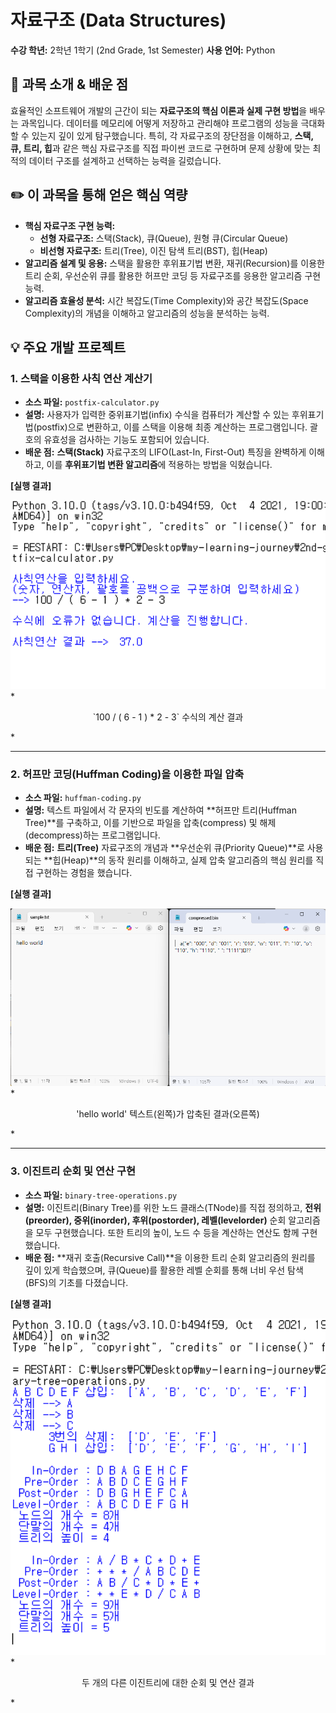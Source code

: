 # 자료구조 (Data Structures)

**수강 학년:** 2학년 1학기 (2nd Grade, 1st Semester)
**사용 언어:** Python

## 📖 과목 소개 & 배운 점

효율적인 소프트웨어 개발의 근간이 되는 **자료구조의 핵심 이론과 실제 구현 방법**을 배우는 과목입니다. 데이터를 메모리에 어떻게 저장하고 관리해야 프로그램의 성능을 극대화할 수 있는지 깊이 있게 탐구했습니다. 특히, 각 자료구조의 장단점을 이해하고, **스택, 큐, 트리, 힙**과 같은 핵심 자료구조를 직접 파이썬 코드로 구현하며 문제 상황에 맞는 최적의 데이터 구조를 설계하고 선택하는 능력을 길렀습니다.

## ✏️ 이 과목을 통해 얻은 핵심 역량

-   **핵심 자료구조 구현 능력:**
    -   **선형 자료구조:** 스택(Stack), 큐(Queue), 원형 큐(Circular Queue)
    -   **비선형 자료구조:** 트리(Tree), 이진 탐색 트리(BST), 힙(Heap)
-   **알고리즘 설계 및 응용:** 스택을 활용한 후위표기법 변환, 재귀(Recursion)를 이용한 트리 순회, 우선순위 큐를 활용한 허프만 코딩 등 자료구조를 응용한 알고리즘 구현 능력.
-   **알고리즘 효율성 분석:** 시간 복잡도(Time Complexity)와 공간 복잡도(Space Complexity)의 개념을 이해하고 알고리즘의 성능을 분석하는 능력.

## 💡 주요 개발 프로젝트

### 1. 스택을 이용한 사칙 연산 계산기
-   **소스 파일:** `postfix-calculator.py`
-   **설명:** 사용자가 입력한 중위표기법(infix) 수식을 컴퓨터가 계산할 수 있는 후위표기법(postfix)으로 변환하고, 이를 스택을 이용해 최종 계산하는 프로그램입니다. 괄호의 유효성을 검사하는 기능도 포함되어 있습니다.
-   **배운 점:** **스택(Stack)** 자료구조의 LIFO(Last-In, First-Out) 특징을 완벽하게 이해하고, 이를 **후위표기법 변환 알고리즘**에 적용하는 방법을 익혔습니다.

**[실행 결과]**

<img src="./postfix-calculator-result.png" alt="사칙 연산 계산기 실행 결과" width="700"/>
*<p align="center">`100 / ( 6 - 1 ) * 2 - 3` 수식의 계산 결과</p>*

---

### 2. 허프만 코딩(Huffman Coding)을 이용한 파일 압축
-   **소스 파일:** `huffman-coding.py`
-   **설명:** 텍스트 파일에서 각 문자의 빈도를 계산하여 **허프만 트리(Huffman Tree)**를 구축하고, 이를 기반으로 파일을 압축(compress) 및 해제(decompress)하는 프로그램입니다.
-   **배운 점:** **트리(Tree)** 자료구조의 개념과 **우선순위 큐(Priority Queue)**로 사용되는 **힙(Heap)**의 동작 원리를 이해하고, 실제 압축 알고리즘의 핵심 원리를 직접 구현하는 경험을 했습니다.

**[실행 결과]**

<img src="./huffman-coding-result.png" alt="허프만 코딩 실행 결과" width="700"/>
*<p align="center">'hello world' 텍스트(왼쪽)가 압축된 결과(오른쪽)</p>*

---

### 3. 이진트리 순회 및 연산 구현
-   **소스 파일:** `binary-tree-operations.py`
-   **설명:** 이진트리(Binary Tree)를 위한 노드 클래스(TNode)를 직접 정의하고, **전위(preorder), 중위(inorder), 후위(postorder), 레벨(levelorder)** 순회 알고리즘을 모두 구현했습니다. 또한 트리의 높이, 노드 수 등을 계산하는 연산도 함께 구현했습니다.
-   **배운 점:** **재귀 호출(Recursive Call)**을 이용한 트리 순회 알고리즘의 원리를 깊이 있게 학습했으며, 큐(Queue)를 활용한 레벨 순회를 통해 너비 우선 탐색(BFS)의 기초를 다졌습니다.

**[실행 결과]**

<img src="./binary-tree-operations-result.png" alt="이진트리 연산 실행 결과" width="700"/>
*<p align="center">두 개의 다른 이진트리에 대한 순회 및 연산 결과</p>*